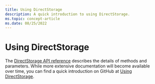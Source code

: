 ```yaml
---
title: Using DirectStorage
description: A quick introduction to using DirectStorage.
ms.topic: concept-article
ms.date: 08/25/2022
---
```


# Using DirectStorage

The [DirectStorage API reference](dstorage-api-reference.md) describes the details of methods and parameters. While more extensive documentation will become available over time, you can find a quick introduction on GitHub at [Using DirectStorage](https://github.com/microsoft/DirectStorage/blob/main/Docs/DeveloperGuidance.md).
